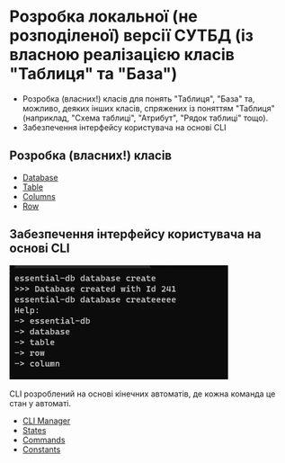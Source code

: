# Розробка локальної (не розподіленої) версії СУТБД (із власною реалізацією класів "Таблиця" та "База")

- Розробка (власних!) класів для понять "Таблиця", "База" та, можливо, деяких інших класів, спряжених із поняттям "Таблиця" (наприклад, "Схема таблиці", "Атрибут", "Рядок таблиці" тощо).
- Забезпечення інтерфейсу користувача на основі CLI

## Розробка (власних!) класів

- [Database](https://github.com/PoixoN/essential-db/blob/main/Database/EssentialDatabase.Core/Entities/Database.cs)
- [Table](https://github.com/PoixoN/essential-db/tree/main/Database/EssentialDatabase.Core/Entities/Table.cs)
- [Columns](https://github.com/PoixoN/essential-db/tree/main/Database/EssentialDatabase.Core/Entities/Columns)
- [Row](https://github.com/PoixoN/essential-db/tree/main/Database/EssentialDatabase.Core/Entities/Row.cs)

## Забезпечення інтерфейсу користувача на основі CLI

![CLI example](https://github.com/PoixoN/essential-db/blob/main/img/step_2/cli.jpg)

CLI розроблений на основі кінечних автоматів, де кожна команда це стан у автоматі.

- [CLI Manager](https://github.com/PoixoN/essential-db/blob/main/Database/EssentialDatabase.CLI/CLIManager.cs)
- [States](https://github.com/PoixoN/essential-db/tree/main/Database/EssentialDatabase.CLI/States)
- [Commands](https://github.com/PoixoN/essential-db/tree/main/Database/EssentialDatabase.CLI/Models)
- [Constants](https://github.com/PoixoN/essential-db/tree/main/Database/EssentialDatabase.CLI/Constants)
